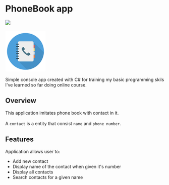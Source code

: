 # PhoneBook app

![](https://img.shields.io/badge/Version-1.0.0-green?logo=csharp)<br /><br />
![](https://github.com/solracss/Phonebook/blob/master/img/phone-book.png)<br />

Simple console app created with C# for training my basic programming skils I've learned so far doing online course.

## Overview

This application imitates phone book with contact in it.<br />
<br />
A `contact` is a entity that consist `name` and `phone number`.<br />

## Features

Application allows user to:

- Add new contact
- Display name of the contact when given it's number
- Display all contacts
- Search contacts for a given name
